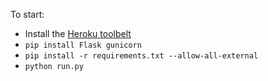 To start:
* Install the [Heroku toolbelt](https://toolbelt.heroku.com/)
* `pip install Flask gunicorn`
* `pip install -r requirements.txt --allow-all-external`
* `python run.py`